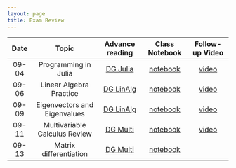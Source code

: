 ```yaml
---
layout: page
title: Exam Review
---
```



|  Date |                         Topic |                                                Advance reading |                                             Class Notebook |                       Follow-up Video |
|:-----:|:-----------------------------:|:--------------------------------------------------------------:|:----------------------------------------------------------:|:-------------------------------------:|
| 09-04 |          Programming in Julia |   [DG Julia](https://mathigon.org/course/programming-in-julia) | [notebook](https://github.com/data1010/problem-sets/09-04) | [video](https://youtu.be/nfVHIY_IMF0) |
| 09-06 |       Linear Algebra Practice |        [DG LinAlg](https://mathigon.org/course/linear-algebra) | [notebook](https://github.com/data1010/problem-sets/09-06) | [video](https://youtu.be/Dm7ebJmrBl0) |
| 09-09 |  Eigenvectors and Eigenvalues |        [DG LinAlg](https://mathigon.org/course/linear-algebra) | [notebook](https://github.com/data1010/problem-sets/09-09) | [video](https://youtu.be/nhK8-CZw0bM) |
| 09-11 | Multivariable Calculus Review | [DG Multi](https://mathigon.org/course/multivariable-calculus) | [notebook](https://github.com/data1010/problem-sets/09-11) | [video](https://youtu.be/EycEXezPLKo) |
| 09-13 |        Matrix differentiation | [DG Multi](https://mathigon.org/course/multivariable-calculus) | [notebook](https://github.com/data1010/problem-sets/09-13) |                                       |
